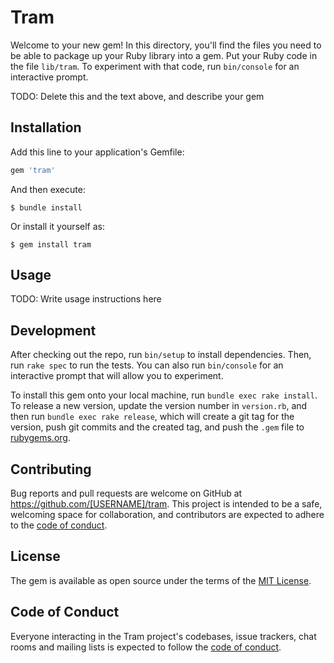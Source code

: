 # Tram

Welcome to your new gem! In this directory, you'll find the files you need to be able to package up your Ruby library into a gem. Put your Ruby code in the file `lib/tram`. To experiment with that code, run `bin/console` for an interactive prompt.

TODO: Delete this and the text above, and describe your gem

## Installation

Add this line to your application's Gemfile:

```ruby
gem 'tram'
```

And then execute:

    $ bundle install

Or install it yourself as:

    $ gem install tram

## Usage

TODO: Write usage instructions here

## Development

After checking out the repo, run `bin/setup` to install dependencies. Then, run `rake spec` to run the tests. You can also run `bin/console` for an interactive prompt that will allow you to experiment.

To install this gem onto your local machine, run `bundle exec rake install`. To release a new version, update the version number in `version.rb`, and then run `bundle exec rake release`, which will create a git tag for the version, push git commits and the created tag, and push the `.gem` file to [rubygems.org](https://rubygems.org).

## Contributing

Bug reports and pull requests are welcome on GitHub at https://github.com/[USERNAME]/tram. This project is intended to be a safe, welcoming space for collaboration, and contributors are expected to adhere to the [code of conduct](https://github.com/[USERNAME]/tram/blob/master/CODE_OF_CONDUCT.md).

## License

The gem is available as open source under the terms of the [MIT License](https://opensource.org/licenses/MIT).

## Code of Conduct

Everyone interacting in the Tram project's codebases, issue trackers, chat rooms and mailing lists is expected to follow the [code of conduct](https://github.com/[USERNAME]/tram/blob/master/CODE_OF_CONDUCT.md).
